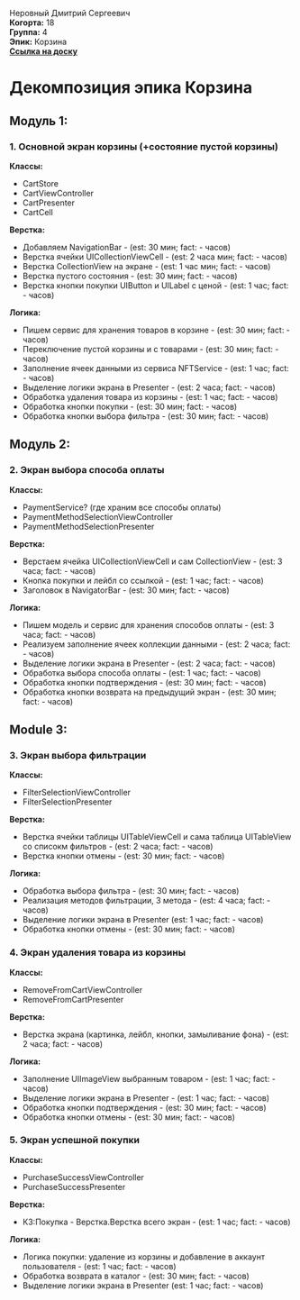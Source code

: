 Неровный Дмитрий Сергеевич\
<b>Когорта:</b> 18\
<b>Группа:</b> 4\
<b>Эпик:</b> Корзина\
<b>[Ссылка на доску](https://github.com/users/freeagles1991/projects/1/views/1?filterQuery=)</b>

# Декомпозиция эпика Корзина

## Модуль 1:

### 1. Основной экран корзины (+состояние пустой корзины)
<b>Классы:</b>
- CartStore
- CartViewController
- CartPresenter
- CartCell

<b>Верстка:</b>
- Добавляем NavigationBar - (est: 30 мин; fact: - часов)
- Верстка ячейки UICollectionViewCell - (est: 2 часа мин; fact: - часов)
- Верстка CollectionView на экране - (est: 1 час мин; fact: - часов)
- Верстка пустого состояния - (est: 30 мин; fact: - часов)
- Верстка кнопки покупки UIButton и UILabel с ценой  - (est: 1 час; fact: - часов)

<b>Логика:</b>
- Пишем сервис для хранения товаров в корзине - (est: 30 мин; fact: - часов)
- Переключение пустой корзины и с товарами - (est: 30 мин; fact: - часов)
- Заполнение ячеек данными из сервиса NFTService - (est: 1 час; fact: - часов)
- Выделение логики экрана в Presenter - (est: 2 часа; fact: - часов)
- Обработка удаления товара из корзины - (est: 1 час; fact: - часов)
- Обработка кнопки покупки - (est: 30 мин; fact: - часов)
- Обработка кнопки выбора фильтра - (est: 30 мин; fact: - часов)

## Модуль 2:

### 2. Экран выбора способа оплаты
<b>Классы:</b>
- PaymentService? (где храним все способы оплаты)
- PaymentMethodSelectionViewController
- PaymentMethodSelectionPresenter

<b>Верстка:</b>
- Верстаем ячейка UICollectionViewCell и сам CollectionView - (est: 3 часа; fact: - часов)
- Кнопка покупки и лейбл со ссылкой - (est: 1 час; fact: - часов)
- Заголовок в NavigatorBar - (est: 30 мин; fact: - часов)

<b>Логика:</b>
- Пишем модель и сервис для хранения способов оплаты - (est: 3 часа; fact: - часов)
- Реализуем заполнение ячеек коллекции данными - (est: 2 часа; fact: - часов)
- Выделение логики экрана в Presenter - (est: 2 часа; fact: - часов)
- Обработка выбора способа оплаты - (est: 1 час; fact: - часов)
- Обработка кнопки подтверждения - (est: 30 мин; fact: - часов)
- Обработка кнопки возврата на предыдущий экран - (est: 30 мин; fact: - часов)

## Module 3:

### 3. Экран выбора фильтрации

<b>Классы:</b>
- FilterSelectionViewController
- FilterSelectionPresenter

<b>Верстка:</b>
- Верстка ячейки таблицы UITableViewCell и сама таблица UITableView со списокм фильтров - (est: 2 часа; fact: - часов)
- Верстка кнопки отмены - (est: 30 мин; fact: - часов)

<b> Логика:</b>
- Обработка выбора фильтра - (est: 30 мин; fact: - часов)
- Реализация методов фильтрации, 3 метода - (est: 4 часа; fact: - часов)
- Выделение логики экрана в Presenter (est: 1 час; fact: - часов)
- Обработка кнопки отмены - (est: 30 мин; fact: - часов)

### 4. Экран удаления товара из корзины
<b>Классы:</b>
- RemoveFromCartViewController
- RemoveFromCartPresenter

<b>Верстка:</b>
- Верстка экрана (картинка, лейбл, кнопки, замыливание фона) - (est: 2 часа; fact: - часов)

<b>Логика:</b>
- Заполнение UIImageView выбранным товаром - (est: 1 час; fact: - часов)
- Выделение логики экрана в Presenter - (est: 1 час; fact: - часов)
- Обработка кнопки подтверждения - (est: 30 мин; fact: - часов)
- Обработка кнопки отмены - (est: 30 мин; fact: - часов)

### 5. Экран успешной покупки
<b>Классы:</b>
- PurchaseSuccessViewController
- PurchaseSuccessPresenter

<b>Верстка:</b>
- К3:Покупка - Верстка.Верстка всего экран - (est: 1 час; fact: - часов)

<b>Логика:</b>
- Логика покупки: удаление из корзины и добавление в аккаунт пользователя - (est: 1 час; fact: - часов)
- Обработка возврата в каталог - (est: 30 мин; fact: - часов)
- Выделение логики экрана в Presenter (est: 1 час; fact: - часов)
